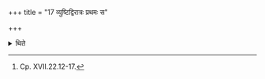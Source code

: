 +++
title = "17 व्युष्टिद्विरात्रः प्रथमः स"

+++

<details><summary>थिते</summary>

17. Vyuṣṭi (Lustre) two-day (Ahīna-sacrifice) is the first. That has been described.[^1]   

[^1]: Cp. XVII.22.12-17.  
</details>
